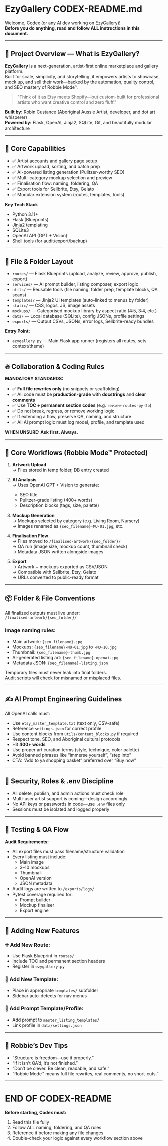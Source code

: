 # EzyGallery CODEX-README.md

Welcome, Codex (or any AI dev working on EzyGallery)!  
**Before you do anything, read and follow ALL instructions in this document.**

---

## 🚩 Project Overview — What is EzyGallery?

**EzyGallery** is a next-generation, artist-first online marketplace and gallery platform.  
Built for scale, simplicity, and storytelling, it empowers artists to showcase, mock up, and sell their work—backed by the automation, quality control, and SEO mastery of Robbie Mode™.

> "Think of it as Etsy meets Shopify—but custom-built for professional artists who want creative control and zero fluff."

**Built by:** Robin Custance (Aboriginal Aussie Artist, developer, and dot art whisperer)  
**Powered by:** Flask, OpenAI, Jinja2, SQLite, Git, and beautifully modular architecture

---

## 🧱 Core Capabilities

- ✅ Artist accounts and gallery page setup
- ✅ Artwork upload, sorting, and batch prep
- ✅ AI-powered listing generation (Pulitzer-worthy SEO)
- ✅ Multi-category mockup selection and preview
- ✅ Finalisation flow: naming, foldering, QA
- ✅ Export tools for Sellbrite, Etsy, Gelato
- ✅ Modular extension system (routes, templates, tools)

**Key Tech Stack**  
- Python 3.11+  
- Flask (Blueprints)  
- Jinja2 templating  
- SQLite3  
- OpenAI API (GPT + Vision)  
- Shell tools (for audit/export/backup)

---

## 📂 File & Folder Layout

- `routes/` — Flask Blueprints (upload, analyze, review, approve, publish, export)
- `services/` — AI prompt builder, listing composer, export logic
- `utils/` — Reusable tools (file naming, folder prep, template blocks, QA scans)
- `templates/` — Jinja2 UI templates (auto-linked to menus by folder)
- `static/` — CSS, logos, JS, image assets
- `mockups/` — Categorised mockup library by aspect ratio (4:5, 3:4, etc.)
- `data/` — Local database (SQLite), config JSONs, profile settings
- `exports/` — Output CSVs, JSONs, error logs, Sellbrite-ready bundles

**Entry Point:**  
- `ezygallery.py` — Main Flask app runner (registers all routes, sets context/theme)

---

## 🔥 Collaboration & Coding Rules

**MANDATORY STANDARDS:**

- ✅ **Full file rewrites only** (no snippets or scaffolding)
- ✅ All code must be **production-grade** with **docstrings** and **clear comments**
- ✅ Use **TOC + permanent section codes** (e.g. `review-routes-py-2b`)
- ✅ Do not break, regress, or remove working logic
- ✅ If extending a flow, preserve QA, naming, and structure
- ✅ All AI prompt logic must log model, profile, and template used

**WHEN UNSURE: Ask first. Always.**

---

## 🧭 Core Workflows (Robbie Mode™ Protected)

1. **Artwork Upload**  
   → Files stored in temp folder, DB entry created

2. **AI Analysis**  
   → Uses OpenAI GPT + Vision to generate:  
     - SEO title  
     - Pulitzer-grade listing (400+ words)  
     - Description blocks (tags, size, palette)

3. **Mockup Generation**  
   → Mockups selected by category (e.g. Living Room, Nursery)  
   → Images renamed as `{seo_filename}-MU-01.jpg`, etc.

4. **Finalisation Flow**  
   → Files moved to `/finalised-artwork/{seo_folder}/`  
   → QA run (image size, mockup count, thumbnail check)  
   → Metadata JSON written alongside images

5. **Export**  
   → Artwork + mockups exported as CSV/JSON  
   → Compatible with Sellbrite, Etsy, Gelato  
   → URLs converted to public-ready format

---

## 📦 Folder & File Conventions

All finalized outputs must live under:  
`/finalised-artwork/{seo_folder}/`

### Image naming rules:
- Main artwork: `{seo_filename}.jpg`
- Mockups: `{seo_filename}-MU-01.jpg` to `-MU-10.jpg`
- Thumbnail: `{seo_filename}-thumb.jpg`
- AI-generated listing art: `{seo_filename}-openai.jpg`
- Metadata JSON: `{seo_filename}-listing.json`

Temporary files must never leak into final folders.  
Audit scripts will check for misnamed or misplaced files.

---

## ✍️ AI Prompt Engineering Guidelines

All OpenAI calls must:

- Use `etsy_master_template.txt` (text only, CSV-safe)
- Reference `settings.json` for correct profile
- Use content blocks from `utils/content_blocks.py` if required
- Respect tone, SEO, and Aboriginal cultural protocols
- Hit **400+ words**
- Use proper art curation terms (style, technique, color palette)
- Avoid banned phrases like “immerse yourself”, “step into”
- CTA: “Add to ya shopping basket” preferred over “Buy now”

---

## 🔐 Security, Roles & .env Discipline

- All delete, publish, and admin actions must check role  
- Multi-user artist support is coming—design accordingly  
- No API keys or passwords in code—use `.env` files only  
- Sessions must be isolated and logged properly

---

## 🧪 Testing & QA Flow

**Audit Requirements:**

- All export files must pass filename/structure validation
- Every listing must include:
  - Main image
  - 3–10 mockups
  - Thumbnail
  - OpenAI version
  - JSON metadata
- Audit logs are written to `/exports/logs/`
- Pytest coverage required for:
  - Prompt builder
  - Mockup finaliser
  - Export engine

---

## 🔧 Adding New Features

### ➕ Add New Route:
- Use Flask Blueprint in `routes/`
- Include TOC and permanent section headers
- Register in `ezygallery.py`

### 🎨 Add New Template:
- Place in appropriate `templates/` subfolder
- Sidebar auto-detects for nav menus

### 🧠 Add Prompt Template/Profile:
- Add prompt to `master_listing_templates/`
- Link profile in `data/settings.json`

---

## 🧠 Robbie’s Dev Tips

- “Structure is freedom—use it properly.”
- “If it isn’t QA’d, it’s not finished.”
- “Don’t be clever. Be clean, readable, and safe.”
- “Robbie Mode™ means full file rewrites, real comments, no short-cuts.”

---

# END OF CODEX-README

**Before starting, Codex must:**

1. Read this file fully  
2. Follow ALL naming, foldering, and QA rules  
3. Reference it before making any file changes  
4. Double-check your logic against every workflow section above

